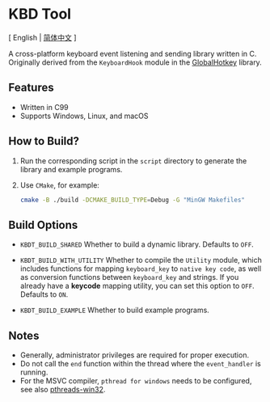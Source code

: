 # KBD Tool

[ English | [简体中文](./doc/README_CN.md) ]

A cross-platform keyboard event listening and sending library written in C. Originally derived from the `KeyboardHook` module in the [GlobalHotkey](https://github.com/JaderoChan/GlobalHotkey) library.

## Features

- Written in C99
- Supports Windows, Linux, and macOS

## How to Build?

1. Run the corresponding script in the `script` directory to generate the library and example programs.
2. Use `CMake`, for example:

   ```sh
   cmake -B ./build -DCMAKE_BUILD_TYPE=Debug -G "MinGW Makefiles"
   ```

## Build Options

- `KBDT_BUILD_SHARED`
  Whether to build a dynamic library. Defaults to `OFF`.

- `KBDT_BUILD_WITH_UTILITY`
  Whether to compile the `Utility` module, which includes functions for mapping `keyboard_key` to `native key code`, as well as conversion functions between `keyboard_key` and strings. If you already have a **keycode** mapping utility, you can set this option to `OFF`. Defaults to `ON`.

- `KBDT_BUILD_EXAMPLE`
  Whether to build example programs.

## Notes

- Generally, administrator privileges are required for proper execution.
- Do not call the `end` function within the thread where the `event_handler` is running.
- For the MSVC compiler, `pthread for windows` needs to be configured, see also [pthreads-win32](https://sourceware.org/pthreads-win32/).
